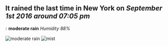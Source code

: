 ## It rained the last time in New York on *September 1st 2016 around 07:05 pm*
💧  **moderate rain** *Humidity 88%*

![moderate rain](http://openweathermap.org/img/w/10d.png) ![mist](http://openweathermap.org/img/w/50d.png)
